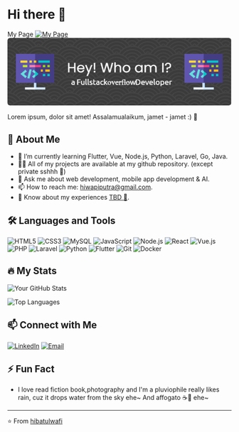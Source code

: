 # Hi there 👾
My Page [![My Page](https://img.shields.io/badge/My%20Page-Visit-green)](https://hibatulwafi.github.io/personal-web-nuxt/)
![Banner Image](https://github.com/hibatulwafi/hibatulwafi/blob/main/github-header.png)

Lorem ipsum, dolor sit amet!
Assalamualaikum, jamet - jamet :) 🙏

## 🚀 About Me

- 🌱 I’m currently learning Flutter, Vue, Node.js, Python, Laravel, Go, Java.
- 👨‍💻 All of my projects are available at my github repository. (except private sshhh 🤫)
- 💬 Ask me about web development, mobile app development & AI.
- 📫 How to reach me: [hiwapiputra@gmail.com](mailto:hiwapiputra@gmail.com).
- 📄 Know about my experiences [TBD 👻](https:#).

## 🛠️ Languages and Tools

![HTML5](https://img.shields.io/badge/-HTML5-333333?style=flat&logo=html5)
![CSS3](https://img.shields.io/badge/-CSS3-333333?style=flat&logo=css3)
![MySQL](https://img.shields.io/badge/-MySQL-333333?style=flat&logo=mysql)
![JavaScript](https://img.shields.io/badge/-JavaScript-333333?style=flat&logo=javascript)
![Node.js](https://img.shields.io/badge/-Node.js-333333?style=flat&logo=node.js)
![React](https://img.shields.io/badge/-React-333333?style=flat&logo=react)
![Vue.js](https://img.shields.io/badge/-Vue.js-333333?style=flat&logo=vue.js)
![PHP](https://img.shields.io/badge/-PHP-333333?style=flat&logo=php)
![Laravel](https://img.shields.io/badge/-Laravel-333333?style=flat&logo=laravel)
![Python](https://img.shields.io/badge/-Python-333333?style=flat&logo=python)
![Flutter](https://img.shields.io/badge/-Flutter-333333?style=flat&logo=flutter)
![Git](https://img.shields.io/badge/-Git-333333?style=flat&logo=git)
![Docker](https://img.shields.io/badge/-Docker-333333?style=flat&logo=docker)

## 🔥 My Stats

![Your GitHub Stats](https://github-readme-stats.vercel.app/api?username=hibatulwafi&show_icons=true&theme=radical)

![Top Languages](https://github-readme-stats.vercel.app/api/top-langs/?username=hibatulwafi&layout=compact&theme=radical)

## 📫 Connect with Me

[![LinkedIn](https://img.shields.io/badge/-LinkedIn-0077B5?style=flat&logo=LinkedIn&logoColor=white)](https://www.linkedin.com/in/hiwapiputra/)
[![Email](https://img.shields.io/badge/-Email-D14836?style=flat&logo=Gmail&logoColor=white)](mailto:hiwapiputra@gmail.com)

## ⚡ Fun Fact

- I love read fiction book,photography and I'm a pluviophile really likes rain, cuz it drops water from the sky ehe~
And affogato ☕️🍨 ehe~
---

⭐️ From [hibatulwafi](https://github.com/hibatulwafi)
